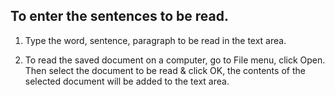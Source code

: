## To enter the sentences to be read. ##

1. Type the word, sentence, paragraph to be read in the text area.

2. To read the saved document on a computer, go to File menu, click Open. Then select the document to be read & click OK, the contents of the selected document will be added to the text area.